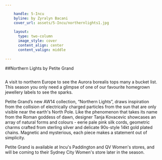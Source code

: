```yaml
---

    handle: 5-Incu
    byline: by Zyralyn Bacani 
    cover_url: assets/5-Incu/northernlights1.jpg
    
    layout:
      type: two-column
      image_style: cover
      content_align: center
      content_valign: middle 
        
---
```

##Northern Lights by Petite Grand

<img src="../assets/5-incu/black.jpg" alt="">

A visit to northern Europe to see the Aurora borealis tops many a bucket list. 
This season you only need a glimpse of one of our favourite homegrown 
jewellery labels to see the sparks.

Petite Grand’s new AW14 collection, “Northern Lights”, draws inspiration from the collision of electrically charged particles from the sun that are only visible near the earth's North Pole. Like the phenomenon that takes its name from the Roman goddess of dawn, designer Tanja Kovacevic showcases an array of natural forms and colours - eerie pale pink silk cords, geometric charms crafted from sterling silver and delicate 90s-style 14kt gold plated chains. Magnetic and mysterious, each piece makes a statement out of simplicity.

Petite Grand is available at Incu's Paddington and QV Women's stores, and will be coming to their Sydney City Women's store later in the season.